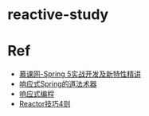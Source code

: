 # reactive-study







# Ref

* [慕课网-Spring 5实战开发及新特性精讲](https://coding.imooc.com/class/538.html)
* [响应式Spring的道法术器](https://github.com/get-set/get-reactive)
* [响应式编程](https://blog.csdn.net/qian_348840260/category_10546462.html)
* [Reactor技巧4则](https://danielpf.me/2020/05/03/4-reactor-tips/)


